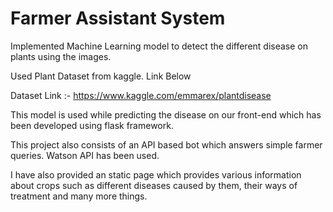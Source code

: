 # Farmer Assistant System

Implemented Machine Learning model to detect the different disease on plants using the images.

Used Plant Dataset from kaggle. Link Below

Dataset Link :- https://www.kaggle.com/emmarex/plantdisease

This model is used while predicting the disease on our front-end which has been developed using flask framework.

This project also consists of an API based bot which answers simple farmer queries. Watson API has been used.

I have also provided an static page which provides various information about crops such as different diseases caused by them, their ways of treatment and many more things.

